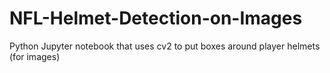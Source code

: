 # NFL-Helmet-Detection-on-Images
Python Jupyter notebook that uses cv2 to put boxes around player helmets (for images)
